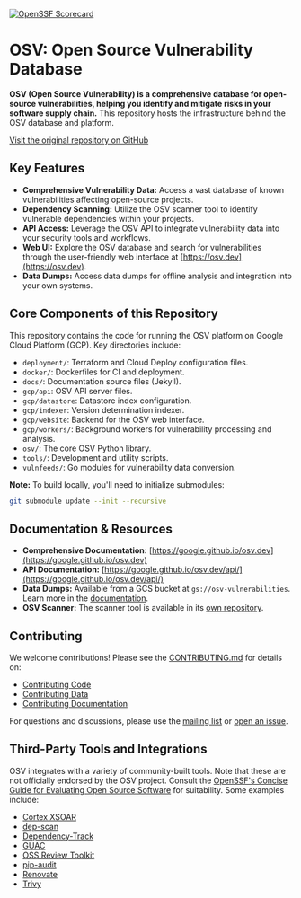 [![OpenSSF Scorecard](https://api.securityscorecards.dev/projects/github.com/google/osv.dev/badge)](https://scorecard.dev/viewer/?uri=github.com/google/osv.dev)

# OSV: Open Source Vulnerability Database

**OSV (Open Source Vulnerability) is a comprehensive database for open-source vulnerabilities, helping you identify and mitigate risks in your software supply chain.**  This repository hosts the infrastructure behind the OSV database and platform.

[Visit the original repository on GitHub](https://github.com/google/osv.dev)

## Key Features

*   **Comprehensive Vulnerability Data:** Access a vast database of known vulnerabilities affecting open-source projects.
*   **Dependency Scanning:** Utilize the OSV scanner tool to identify vulnerable dependencies within your projects.
*   **API Access:** Leverage the OSV API to integrate vulnerability data into your security tools and workflows.
*   **Web UI:** Explore the OSV database and search for vulnerabilities through the user-friendly web interface at [https://osv.dev](https://osv.dev).
*   **Data Dumps:** Access data dumps for offline analysis and integration into your own systems.

## Core Components of this Repository

This repository contains the code for running the OSV platform on Google Cloud Platform (GCP).  Key directories include:

*   `deployment/`: Terraform and Cloud Deploy configuration files.
*   `docker/`: Dockerfiles for CI and deployment.
*   `docs/`: Documentation source files (Jekyll).
*   `gcp/api`: OSV API server files.
*   `gcp/datastore`: Datastore index configuration.
*   `gcp/indexer`: Version determination indexer.
*   `gcp/website`: Backend for the OSV web interface.
*   `gcp/workers/`: Background workers for vulnerability processing and analysis.
*   `osv/`: The core OSV Python library.
*   `tools/`: Development and utility scripts.
*   `vulnfeeds/`: Go modules for vulnerability data conversion.

**Note:**  To build locally, you'll need to initialize submodules:

```bash
git submodule update --init --recursive
```

## Documentation & Resources

*   **Comprehensive Documentation:** [https://google.github.io/osv.dev](https://google.github.io/osv.dev)
*   **API Documentation:** [https://google.github.io/osv.dev/api/](https://google.github.io/osv.dev/api/)
*   **Data Dumps:** Available from a GCS bucket at `gs://osv-vulnerabilities`.  Learn more in the [documentation](https://google.github.io/osv.dev/data/#data-dumps).
*   **OSV Scanner:**  The scanner tool is available in its [own repository](https://github.com/google/osv-scanner).

## Contributing

We welcome contributions!  Please see the [CONTRIBUTING.md](CONTRIBUTING.md) for details on:

*   [Contributing Code](CONTRIBUTING.md#contributing-code)
*   [Contributing Data](CONTRIBUTING.md#contributing-data)
*   [Contributing Documentation](CONTRIBUTING.md#contributing-documentation)

For questions and discussions, please use the [mailing list](https://groups.google.com/g/osv-discuss) or [open an issue](https://github.com/google/osv.dev/issues).

## Third-Party Tools and Integrations

OSV integrates with a variety of community-built tools.  Note that these are not officially endorsed by the OSV project.  Consult the [OpenSSF's Concise Guide for Evaluating Open Source Software](https://best.openssf.org/Concise-Guide-for-Evaluating-Open-Source-Software) for suitability.  Some examples include:

*   [Cortex XSOAR](https://github.com/demisto/content)
*   [dep-scan](https://github.com/AppThreat/dep-scan)
*   [Dependency-Track](https://github.com/DependencyTrack/dependency-track)
*   [GUAC](https://github.com/guacsec/guac)
*   [OSS Review Toolkit](https://github.com/oss-review-toolkit/ort)
*   [pip-audit](https://github.com/pypa/pip-audit)
*   [Renovate](https://github.com/renovatebot/renovate)
*   [Trivy](https://github.com/aquasecurity/trivy)